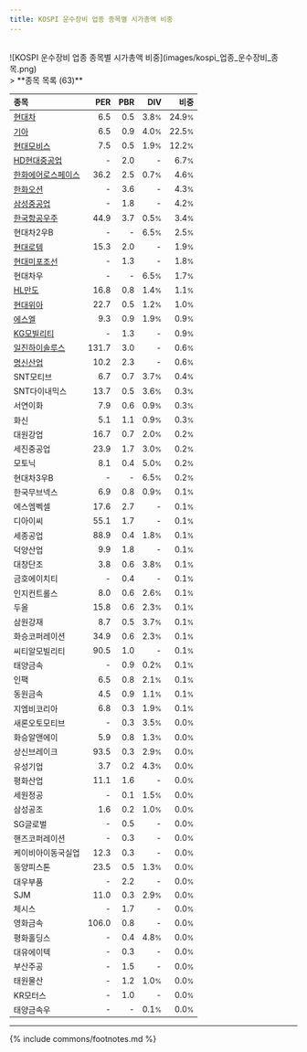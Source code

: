 ```yaml
---
title: KOSPI 운수장비 업종 종목별 시가총액 비중
---
```

<br>
![KOSPI 운수장비 업종 종목별 시가총액 비중](images/kospi_업종_운수장비_종목.png)
<br>
> **종목 목록 (63)**<a id="list"></a>

| **종목** | **PER** | **PBR** | **DIV** | **비중** |
| :------- | ------: | ------: | ------: | -------: |
| [현대차](/005380/) | 6.5 | 0.5 | 3.8<small>%</small> | 24.9<small>%</small> |
| [기아](/000270/) | 6.5 | 0.9 | 4.0<small>%</small> | 22.5<small>%</small> |
| [현대모비스](/012330/) | 7.5 | 0.5 | 1.9<small>%</small> | 12.2<small>%</small> |
| [HD현대중공업](/329180/) | - | 2.0 | - | 6.7<small>%</small> |
| [한화에어로스페이스](/012450/) | 36.2 | 2.5 | 0.7<small>%</small> | 4.6<small>%</small> |
| [한화오션](/042660/) | - | 3.6 | - | 4.3<small>%</small> |
| [삼성중공업](/010140/) | - | 1.8 | - | 4.2<small>%</small> |
| [한국항공우주](/047810/) | 44.9 | 3.7 | 0.5<small>%</small> | 3.4<small>%</small> |
| 현대차2우B | - | - | 6.5<small>%</small> | 2.5<small>%</small> |
| [현대로템](/064350/) | 15.3 | 2.0 | - | 1.9<small>%</small> |
| [현대미포조선](/010620/) | - | 1.3 | - | 1.8<small>%</small> |
| 현대차우 | - | - | 6.5<small>%</small> | 1.7<small>%</small> |
| [HL만도](/204320/) | 16.8 | 0.8 | 1.4<small>%</small> | 1.1<small>%</small> |
| [현대위아](/011210/) | 22.7 | 0.5 | 1.2<small>%</small> | 1.0<small>%</small> |
| [에스엘](/005850/) | 9.3 | 0.9 | 1.9<small>%</small> | 0.9<small>%</small> |
| [KG모빌리티](/003620/) | - | 1.3 | - | 0.9<small>%</small> |
| [일진하이솔루스](/271940/) | 131.7 | 3.0 | - | 0.6<small>%</small> |
| [명신산업](/009900/) | 10.2 | 2.3 | - | 0.6<small>%</small> |
| SNT모티브 | 6.7 | 0.7 | 3.7<small>%</small> | 0.4<small>%</small> |
| SNT다이내믹스 | 13.7 | 0.5 | 3.6<small>%</small> | 0.3<small>%</small> |
| 서연이화 | 7.9 | 0.6 | 0.9<small>%</small> | 0.3<small>%</small> |
| 화신 | 5.1 | 1.1 | 0.9<small>%</small> | 0.3<small>%</small> |
| 대원강업 | 16.7 | 0.7 | 2.0<small>%</small> | 0.2<small>%</small> |
| 세진중공업 | 23.9 | 1.7 | 3.0<small>%</small> | 0.2<small>%</small> |
| 모토닉 | 8.1 | 0.4 | 5.0<small>%</small> | 0.2<small>%</small> |
| 현대차3우B | - | - | 6.5<small>%</small> | 0.2<small>%</small> |
| 한국무브넥스 | 6.9 | 0.8 | 0.9<small>%</small> | 0.1<small>%</small> |
| 에스엠벡셀 | 17.6 | 2.7 | - | 0.1<small>%</small> |
| 디아이씨 | 55.1 | 1.7 | - | 0.1<small>%</small> |
| 세종공업 | 88.9 | 0.4 | 1.8<small>%</small> | 0.1<small>%</small> |
| 덕양산업 | 9.9 | 1.8 | - | 0.1<small>%</small> |
| 대창단조 | 3.8 | 0.6 | 3.8<small>%</small> | 0.1<small>%</small> |
| 금호에이치티 | - | 0.4 | - | 0.1<small>%</small> |
| 인지컨트롤스 | 8.0 | 0.6 | 2.6<small>%</small> | 0.1<small>%</small> |
| 두올 | 15.8 | 0.6 | 2.3<small>%</small> | 0.1<small>%</small> |
| 삼원강재 | 8.7 | 0.5 | 3.7<small>%</small> | 0.1<small>%</small> |
| 화승코퍼레이션 | 34.9 | 0.6 | 2.3<small>%</small> | 0.1<small>%</small> |
| 씨티알모빌리티 | 90.5 | 1.0 | - | 0.1<small>%</small> |
| 태양금속 | - | 0.9 | 0.2<small>%</small> | 0.1<small>%</small> |
| 인팩 | 6.5 | 0.8 | 2.1<small>%</small> | 0.1<small>%</small> |
| 동원금속 | 4.5 | 0.9 | 1.1<small>%</small> | 0.1<small>%</small> |
| 지엠비코리아 | 6.8 | 0.3 | 1.9<small>%</small> | 0.1<small>%</small> |
| 새론오토모티브 | - | 0.3 | 3.5<small>%</small> | 0.0<small>%</small> |
| 화승알앤에이 | 5.9 | 0.8 | 1.3<small>%</small> | 0.0<small>%</small> |
| 상신브레이크 | 93.5 | 0.3 | 2.9<small>%</small> | 0.0<small>%</small> |
| 유성기업 | 3.7 | 0.2 | 4.3<small>%</small> | 0.0<small>%</small> |
| 평화산업 | 11.1 | 1.6 | - | 0.0<small>%</small> |
| 세원정공 | - | 0.1 | 1.5<small>%</small> | 0.0<small>%</small> |
| 삼성공조 | 1.6 | 0.2 | 1.0<small>%</small> | 0.0<small>%</small> |
| SG글로벌 | - | 0.5 | - | 0.0<small>%</small> |
| 핸즈코퍼레이션 | - | 0.3 | - | 0.0<small>%</small> |
| 케이비아이동국실업 | 12.3 | 0.3 | - | 0.0<small>%</small> |
| 동양피스톤 | 23.5 | 0.5 | 1.3<small>%</small> | 0.0<small>%</small> |
| 대우부품 | - | 2.2 | - | 0.0<small>%</small> |
| SJM | 11.0 | 0.3 | 2.9<small>%</small> | 0.0<small>%</small> |
| 체시스 | - | 1.7 | - | 0.0<small>%</small> |
| 영화금속 | 106.0 | 0.8 | - | 0.0<small>%</small> |
| 평화홀딩스 | - | 0.4 | 4.8<small>%</small> | 0.0<small>%</small> |
| 대유에이텍 | - | 0.3 | - | 0.0<small>%</small> |
| 부산주공 | - | 1.5 | - | 0.0<small>%</small> |
| 태원물산 | - | 1.2 | 1.0<small>%</small> | 0.0<small>%</small> |
| KR모터스 | - | 1.0 | - | 0.0<small>%</small> |
| 태양금속우 | - | - | 0.1<small>%</small> | 0.0<small>%</small> |

---
{% include commons/footnotes.md %}